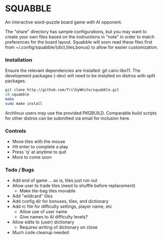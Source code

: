 # SQUABBLE

An interactive word-puzzle board game with AI opponent.

The "share" directory has sample configurations, but you may want to create your own files based on the instructions in "note" in order to match preferences for the board layout.  Squabble will soon read these files first from ~/.config/squabble/{dict,tiles,bonus} to allow for easier customization.

### Installation

Ensure the relevant dependencies are installed: git cairo libx11.  The development packages (-dev) will need to be installed on distros with split packages.

```bash
git clone http://github.com/TrilbyWhite/squabble.git
cd squabble
make
sudo make install
```

Archlinux users may use the provided PKGBUILD.  Comparable build scripts for other distros can be submitted via email for inclusion here.

### Controls

- Move tiles with the mouse
- Hit enter to complete a play
- Press 'q' at anytime to quit
- More to come soon


### Todo / Bugs

- Add end of game ... as is, tiles just run out
- Allow user to trade tiles (need to shuffle before replacement)
	- Make tile-bag tiles movable
- Add "wildcard" tiles
- Add config dir for bonuses, tiles, and dictionary
- Add rc file for difficulty settings, player name, etc
	- Allow use of user name
	- Give names to AI difficulty levels?
- Allow edits to (user) dictionary
	- Requires writing of dictionary on close
- Much code cleanup needed





